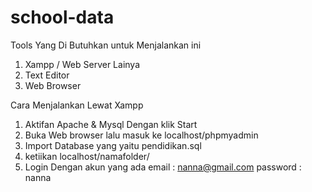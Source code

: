 # school-data

Tools Yang Di Butuhkan untuk Menjalankan ini
  1. Xampp / Web Server Lainya
  2. Text Editor
  3. Web Browser 

Cara Menjalankan Lewat Xampp
  1. Aktifan Apache & Mysql Dengan klik Start
  2. Buka Web browser lalu masuk ke localhost/phpmyadmin
  3. Import Database yang yaitu pendidikan.sql
  4. ketiikan localhost/namafolder/
  5. Login Dengan akun yang ada
      email : nanna@gmail.com
      password : nanna
